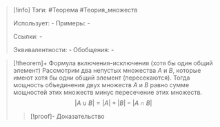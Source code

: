 > [!info]
> Тэги: #Теорема #Теория_множеств 
> 
> Использует: *-*
> Примеры: *-*
> 
> Ссылки: *-*
> 
> Эквивалентности: *-*
> Обобщения: *-*

> [!theorem]+ Формула включения-исключения (хотя бы один общий элемент) 
> Рассмотрим два непустых множества $A$ и $B$, которые имеют хотя бы одни общий элемент (пересекаются). Тогда мощность объединения двух множеств $A$ и $B$ равно сумме мощностей этих множеств минус пересечение этих множеств.
> $$|A \cup B| = |A|+|B|-|A \cap B|$$
> > [!proof]- Доказательство
> > 
> 